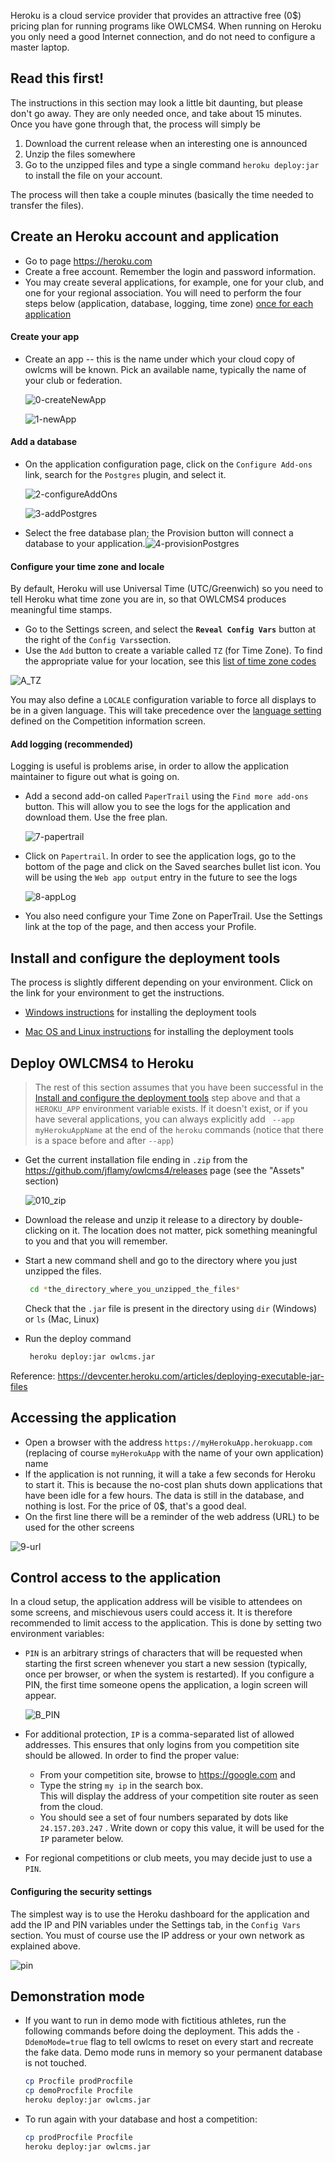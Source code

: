 Heroku is a cloud service provider that provides an attractive free (0$) pricing plan for running programs like OWLCMS4.  When running on Heroku you only need a good Internet connection, and do not need to configure a master laptop.

## Read this first!

The instructions in this section may look a little bit daunting, but please don't go away. They are only needed once, and take about 15 minutes.  Once you have gone through that, the process will simply be

1. Download the current release when an interesting one is announced
2. Unzip the files somewhere
3. Go to the unzipped files and type a single command `heroku deploy:jar` to install the file on your account.

The process will then take a couple minutes (basically the time needed to transfer the files).



## Create an Heroku account and application

- Go to page https://heroku.com
- Create a free account. Remember the login and password information.
- You may create several applications, for example, one for your club, and one for your regional association.  You will need to perform the four steps below (application, database, logging, time zone) <u>once for each application</u>

#### Create your app

- Create an app -- this is the name under which your cloud copy of owlcms will be known. Pick an available name, typically the name of your club or federation.

  ![0-createNewApp](img/Heroku/0-createNewApp.png)

  ![1-newApp](img/Heroku/1-newApp.png)

#### Add a database

- On the application configuration page, click on the `Configure Add-ons` link, search for the `Postgres` plugin, and select it. 

  ![2-configureAddOns](img/Heroku/2-configureAddOns.png)

  ![3-addPostgres](img/Heroku/3-addPostgres.png)

- Select the free database plan; the Provision button will connect a database to your application.![4-provisionPostgres](/img/Heroku/4-provisionPostgres.png)

#### Configure your time zone and locale

By default, Heroku will use Universal Time (UTC/Greenwich) so you need to tell Heroku what time zone you are in, so that OWLCMS4 produces meaningful time stamps.

- Go to the Settings screen, and select the **`Reveal Config Vars`** button at the right of the `Config Vars`section.
- Use the `Add` button to create a variable called `TZ` (for Time Zone).  To find the appropriate value for your location, see this [list of time zone codes](https://en.wikipedia.org/wiki/List_of_tz_database_time_zones)

![A_TZ](img/Heroku/A_TZ.png)

You may also define a `LOCALE` configuration variable to force all displays to be in a given language.  This will take precedence over the [language setting](Preparation#display-language) defined on the Competition information screen.

#### Add logging (recommended)

Logging is useful is problems arise, in order to allow the application maintainer to figure out what is going on.

- Add a second add-on called `PaperTrail` using the `Find more add-ons` button.  This will allow you to see the logs for the application and download them.  Use the free plan.

  ![7-papertrail](img/Heroku/7-papertrail.png)

- Click on `Papertrail`. In order to see the application logs, go to the bottom of the page and click on the Saved searches bullet list icon. You will be using the `Web app output` entry in the future to see the logs 

  ![8-appLog](img/Heroku/8-appLog.png)
  
- You also need configure your Time Zone on PaperTrail.  Use the Settings link at the top of the page, and then access your Profile.


## Install and configure the deployment tools

The process is slightly different depending on your environment.  Click on the link for your environment to get the instructions.

- [Windows instructions](Heroku_Install_Windows) for installing the deployment tools

- [Mac OS and Linux instructions](Heroku_Install_Linux) for installing the deployment tools

  

## Deploy OWLCMS4 to Heroku

> The rest of this section assumes that you have been successful in the [Install and configure the deployment tools](#install-and-configure-the-deployment-tools) step above and that a `HEROKU_APP` environment variable exists.  If it doesn't exist, or if you have several applications, you can always explicitly add  ` --app myHerokuAppName` at the end of the `heroku` commands (notice that there is a space before and after `--app`)



- Get the current installation file ending in `.zip` from the <https://github.com/jflamy/owlcms4/releases> page (see the "Assets" section)
  
  ![010_zip](img/Heroku/9a_zip.png)
  
- Download the release and unzip it release to a directory by double-clicking on it.   The location does not matter, pick something meaningful to you and that you will remember.
  
- Start a new command shell and go to the directory where you just unzipped the files.
  ```bash
   cd *the_directory_where_you_unzipped_the_files*
  ```

  Check that the `.jar` file is present in the directory using `dir` (Windows) or `ls` (Mac, Linux)
  
- Run the deploy command 

  ```bash
   heroku deploy:jar owlcms.jar
  ```
  

Reference: https://devcenter.heroku.com/articles/deploying-executable-jar-files



## Accessing the application

- Open a browser with the address `https://myHerokuApp.herokuapp.com` (replacing of course `myHerokuApp` with the name of your own application) name
- If the application is not running, it will a take a few seconds for Heroku to start it.  This is because the no-cost plan shuts down applications that have been idle for a few hours.  The data is still in the database, and nothing is lost.  For the price of 0$, that's a good deal.
- On the first line there will be a reminder of the web address (URL) to be used for the other screens

![9-url](img/Heroku/9-url.png)



## Control access to the application

  In a cloud setup, the application address will be visible to attendees on some screens, and mischievous users could access it.  It is therefore recommended to limit access to the application.  This is done by setting two environment variables:

- `PIN` is an arbitrary strings of characters that will be requested when starting the first screen whenever you start a new session (typically, once per browser, or when the system is restarted).  If you configure a PIN, the first time someone opens the application, a login screen will appear.

  ![B_PIN](img/Heroku/B_PIN.png)

- For additional protection, `IP` is a comma-separated list of allowed addresses.  This ensures that only logins from you competition site should be allowed. In order to find the proper value:

  - From your competition site, browse to https://google.com and 
  - Type the string  `my ip`  in the search box.  
    This will display the address of your competition site router as seen from the cloud.  
  - You should see a set of four numbers separated by dots like `24.157.203.247`  . Write down or copy this value, it will be used for the `IP` parameter below.                               

- For regional competitions or club meets, you may decide just to use a `PIN`.

#### Configuring the security settings

  The simplest way is to use the Heroku dashboard for the application and add the IP and PIN variables under the Settings tab, in the `Config Vars` section.  You must of course use the IP address or your own network as explained above.

  ![pin](img\Heroku\pin.png)

## Demonstration mode

- If you want to run in demo mode with fictitious athletes, run the following commands before doing the deployment. This adds the `-DdemoMode=true` flag to tell owlcms to reset on every start and recreate the fake data.  Demo mode runs in memory so your permanent database is not touched.

  ```bash
  cp Procfile prodProcfile
  cp demoProcfile Procfile
  heroku deploy:jar owlcms.jar
  ```

- To run again with your database and host a competition:

  ```bash
  cp prodProcfile Procfile
  heroku deploy:jar owlcms.jar
  ```




